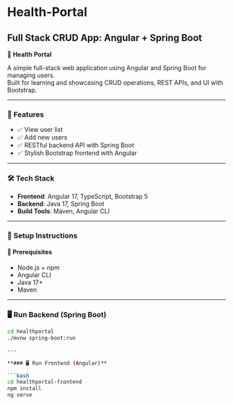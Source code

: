 # Health-Portal
## Full Stack CRUD App: Angular + Spring Boot

🏥 **Health Portal**

A simple full-stack web application using Angular and Spring Boot for managing users.  
Built for learning and showcasing CRUD operations, REST APIs, and UI with Bootstrap.

---

### 🚀 Features

- ✅ View user list  
- ✅ Add new users  
- ✅ RESTful backend API with Spring Boot  
- ✅ Stylish Bootstrap frontend with Angular  

---

### 🛠️ Tech Stack

- **Frontend**: Angular 17, TypeScript, Bootstrap 5  
- **Backend**: Java 17, Spring Boot  
- **Build Tools**: Maven, Angular CLI  

---

### 🧪 Setup Instructions

#### 🔧 Prerequisites

- Node.js + npm  
- Angular CLI  
- Java 17+  
- Maven  

---

### 🖥️ Run Backend (Spring Boot)

```bash
cd healthportal
./mvnw spring-boot:run

---

**### 🖥️ Run Frontend (Angular)**

```bash
cd healthportal-frontend
npm install
ng serve


